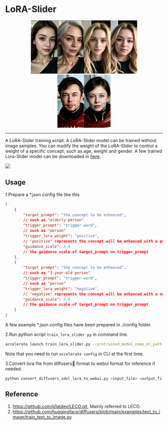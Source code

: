 # LoRA-Slider


<center><img src="pic/age_slider.png" width=170><img src="pic/weight_slider.png" width=170><img src="pic/gender_slider.png" width=170></center>


---

A LoRA-Slider training script. A LoRA-Slider model can be trained without image samples. You can modify the weight of the LoRA-Slider to control a weight of a specific concept, such as age, weight and gender. A few trained Lora-Slider model can be downloaded in [here](https://civitai.com/models/281934/lora-slider).

![](pic/00005-191128579.png)

## Usage

1.Prepare a *.json config file like this

```json
[
    {
        "target_prompt": "the concept to be enhanced",
        // such as "elderly person"
        "trigger_prompt": "trigger word", 
        // such as "person"
        "trigger_lora_weight": "positive", 
        // "positive" represents the concept will be enhanced with a positive weight of lora and be suppressed with a negative weight of lora.
        "guidance_scale": 3.0 
        // the guidance scale of target_prompt on trigger_prompt
    },
    {
        "target_prompt": "the concept to be enhanced",
        // such as "3-year-old person"
        "trigger_prompt": "trigger word", 
        // such as "person"
        "trigger_lora_weight": "negative", 
        // "negative" represents the concept will be enhanced with a negative weight of lora and be suppressed with a positive weight of lora.
        "guidance_scale": 3.0 
        // the guidance scale of target_prompt on trigger_prompt
    }
]

```
A few example *.json config files have been prepared in ./config folder.



2.Run python script `train_lora_slider.py` in command line.

```bash
accelerate launch train_lora_slider.py --pretrained_model_name_or_path runwayml/stable-diffusion-v1-5 --prompt_config_path config/age_slider.json
```
Note that you need to run `accelerate config` in CLI at the first time.

3.Convert lora file from diffusers🤗 format to webui format for inference if needed.
```bash
python convert_diffusers_sdxl_lora_to_webui.py <input_file> <output_file>
```

## Reference
1. https://github.com/p1atdev/LECO.git, Mainly referred to LECO.
2. https://github.com/huggingface/diffusers/blob/main/examples/text_to_image/train_text_to_image.py 
